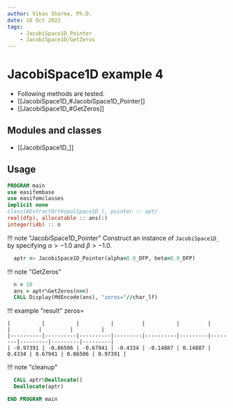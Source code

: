```yaml
---
author: Vikas Sharma, Ph.D.
date: 18 Oct 2022
tags:
    - JacobiSpace1D_Pointer
    - JacobiSpace1D/GetZeros
---
```


# JacobiSpace1D example 4

- Following methods are tested.
- [[JacobiSpace1D_#JacobiSpace1D_Pointer]]
- [[JacobiSpace1D_#GetZeros]]

## Modules and classes

- [[JacobiSpace1D_]]

## Usage

```fortran
PROGRAM main
use easifembase
use easifemclasses
implicit none
class(AbstractOrthopolSpace1D_), pointer :: aptr
real(dfp), allocatable :: ans(:)
integer(i4b) :: n
```

!!! note "JacobiSpace1D_Pointer"
    Construct an instance of `JacobiSpace1D_` by specifying $\alpha>-1.0$ and $\beta>-1.0$.

```fortran
  aptr => JacobiSpace1D_Pointer(alpha=0.0_DFP, beta=0.0_DFP)
```

!!! note "GetZeros"

```fortran
  n = 10
  ans = aptr%GetZeros(n=n)
  CALL Display(MdEncode(ans), "zeros="//char_lf)
```

!!! example "result"
    zeros=

    |          |          |          |         |          |         |        |         |         |         |
    |----------|----------|----------|---------|----------|---------|--------|---------|---------|---------|
    | -0.97391 | -0.86506 | -0.67941 | -0.4334 | -0.14887 | 0.14887 | 0.4334 | 0.67941 | 0.86506 | 0.97391 |

!!! note "cleanup"

```fortran
  CALL aptr%Deallocate()
  Deallocate(aptr)
```

```fortran
END PROGRAM main
```
